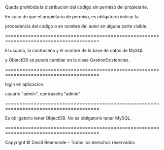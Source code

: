 Queda prohibida la distribucion del codigo sin permiso del propietario.

En caso de que el propietario de permiso, es obligatorio indicar la

procedencia del codigo o en nombre del autor en alguna parte visible.


=======================================================================================


El usuario, la contraseña y el nombre de la base de datos de MySQL

y ObjectDB se puede cambiar en la clase GestionExistencias.

=======================================================================================


login en aplicacion

usuario "admin", contraseña "admin"


=======================================================================================


Es obligatorio tener ObjectDB.
No es obligatorio tener MySQL.


=======================================================================================


Copyright © David Beamonde – Todos los derechos reservados
